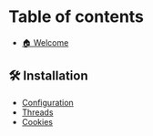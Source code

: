 # Table of contents

* [🏠 Welcome](README.md)

## 🛠 Installation

* [Configuration](installation/configuration.md)
* [Threads](installation/threads.md)
* [Cookies](installation/cookies.md)
